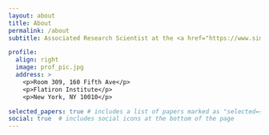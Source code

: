 ```yaml
---
layout: about
title: About
permalink: /about
subtitle: Associated Research Scientist at the <a href="https://www.simonsfoundation.org/flatiron/center-for-computational-neuroscience/">Center for Computational Neuroscience</a> within the <a href="https://www.simonsfoundation.org/flatiron/">Flatiron Institute</a>.

profile:
  align: right
  image: prof_pic.jpg
  address: >
    <p>Room 309, 160 Fifth Ave</p>
    <p>Flatiron Institute</p>
    <p>New York, NY 10010</p>

selected_papers: true # includes a list of papers marked as "selected={true}"
social: true  # includes social icons at the bottom of the page
---
```

